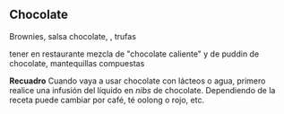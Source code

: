## Chocolate

Brownies, salsa chocolate, , trufas

tener en restaurante mezcla de "chocolate caliente" y de puddin de chocolate, mantequillas compuestas 

**Recuadro** Cuando vaya a usar chocolate con lácteos o agua, primero realice una infusión del líquido en *nibs* de chocolate. Dependiendo de la receta puede cambiar por café, té oolong o rojo, etc.
